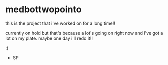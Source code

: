 # medbottwopointo

this is the project that i've worked on for a long time!!

currently on hold but that's because a lot's going on right now and i've got a lot on my plate.
maybe one day i'll redo it!!

:) 
- SP
